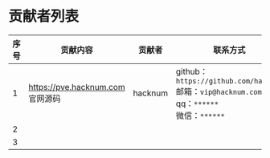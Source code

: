 # 贡献者列表

| 序号 | 贡献内容                         | 贡献者  | 联系方式                                    |
| ---- | -------------------------------- | ------- | ------------------------------------------- |
| 1    | https://pve.hacknum.com 官网源码 | hacknum | github：`https://github.com/hacknum`<br>邮箱：`vip@hacknum.com`<br>qq：`******`<br>微信：`******` |
| 2    |                                  |         |                                             |
| 3    |                                  |         |                                             |


